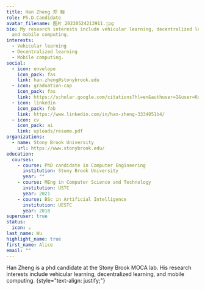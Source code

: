 ```yaml
---
title: Han Zheng 郑 翰
role: Ph.D.Candidate
avatar_filename: 图片_20230524213911.jpg
bio: My research interests include vehicular learning, decentralized learning
  and mobile computing.
interests:
  - Vehicular learning
  - Decentralized learning
  - Mobile computing.
social:
  - icon: envelope
    icon_pack: fas
    link: han.zheng@stonybrook.edu
  - icon: graduation-cap
    icon_pack: fas
    link: https://scholar.google.com/citations?hl=en&authuser=1&user=Kq3qH1AAAAAJ
  - icon: linkedin
    icon_pack: fab
    link: https://www.linkedin.com/in/han-zheng-3334051b4/
  - icon: cv
    icon_pack: ai
    link: uploads/resume.pdf
organizations:
  - name: Stony Brook University
    url: https://www.stonybrook.edu/
education:
  courses:
    - course: PhD candidate in Computer Engineering
      institution: Stony Brook University
      year: ""
    - course: MEng in Computer Science and Technology
      institution: USTC
      year: 2021
    - course: BSc in Artificial Intelligence
      institution: UESTC
      year: 2018
superuser: true
status:
  icon: ☕️
last_name: Wu
highlight_name: true
first_name: Alice
email: ""
---
```

Han Zheng is a phd candidate at the Stony Brook MOCA lab. His research interests include vehicular learning, decentralized learning, and mobile computing.
{style="text-align: justify;"}